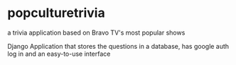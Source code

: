 # popculturetrivia
a trivia application based on Bravo TV's most popular shows

Django Application that stores the questions in a database, has google auth log in and an easy-to-use interface